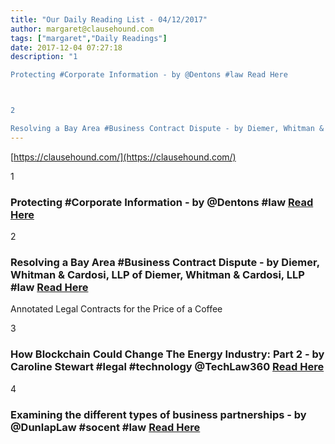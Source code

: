 ```yaml
---
title: "Our Daily Reading List - 04/12/2017"
author: margaret@clausehound.com
tags: ["margaret","Daily Readings"]
date: 2017-12-04 07:27:18
description: "1

Protecting #Corporate Information - by @Dentons #law Read Here



2

Resolving a Bay Area #Business Contract Dispute - by Diemer, Whitman & Cardosi, LLP of Diemer, Whitman & Cardosi, LLP #law Read..."
---
```


[https://clausehound.com/](https://clausehound.com/)

1

### Protecting #Corporate Information - by @Dentons #law [Read Here](https://goo.gl/bABmnb)

2

### Resolving a Bay Area #Business Contract Dispute - by Diemer, Whitman & Cardosi, LLP of Diemer, Whitman & Cardosi, LLP #law [Read Here](https://goo.gl/BDPNzM)

Annotated Legal Contracts
for the Price of a Coffee

3

### How Blockchain Could Change The Energy Industry: Part 2 - by Caroline Stewart #legal #technology @TechLaw360 [Read Here](https://goo.gl/AZWzSX)

4

### Examining the different types of business partnerships - by @DunlapLaw #socent #law [Read Here](https://goo.gl/DiCSqm)
